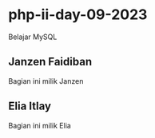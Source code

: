 # php-ii-day-09-2023
Belajar MySQL

## Janzen Faidiban
Bagian ini milik Janzen

## Elia Itlay
Bagian ini milik Elia
